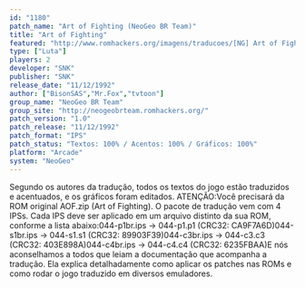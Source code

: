 ```yaml
---
id: "1180"
patch_name: "Art of Fighting (NeoGeo BR Team)"
title: "Art of Fighting"
featured: "http://www.romhackers.org/imagens/traducoes/[NG] Art of Fighting - NeoGeo BR Team - 1.png"
type: ["Luta"]
players: 2
developer: "SNK"
publisher: "SNK"
release_date: "11/12/1992"
author: ["BisonSAS","Mr.Fox","tvtoon"]
group_name: "NeoGeo BR Team"
group_site: "http://neogeobrteam.romhackers.org/"
patch_version: "1.0"
patch_release: "11/12/1992"
patch_format: "IPS"
patch_status: "Textos: 100% / Acentos: 100% / Gráficos: 100%"
platform: "Arcade"
system: "NeoGeo"
---
```


Segundo os autores da tradução, todos os textos do jogo estão traduzidos e acentuados, e os gráficos foram editados. ATENÇÃO:Você precisará da ROM original AOF.zip (Art of Fighting). O pacote de tradução vem com 4 IPSs. Cada IPS deve ser aplicado em um arquivo distinto da sua ROM, conforme a lista abaixo:044-p1br.ips -> 044-p1.p1 (CRC32: CA9F7A6D)044-s1br.ips -> 044-s1.s1 (CRC32: 89903F39)044-c3br.ips -> 044-c3.c3 (CRC32: 403E898A)044-c4br.ips -> 044-c4.c4 (CRC32: 6235FBAA)E nós aconselhamos a todos que leiam a documentação que acompanha a tradução. Ela explica detalhadamente como aplicar os patches nas ROMs e como rodar o jogo traduzido em diversos emuladores.